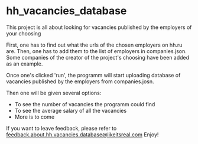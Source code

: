 # hh_vacancies_database
This project is all about looking for vacancies published by the employers of your choosing

First, one has to find out what the urls of the chosen employers on hh.ru are. 
Then, one has to add them to the list of employers in companies.json.
Some companies of the creator of the project's choosing have been added as an example.

Once one's clicked 'run', the programm will start uploading database of vacancies published by the employers from companies.josn. 

Then one will be given several options:
- To see the number of vacancies the programm could find
- To see the average salary of all the vacancies
- More is to come

If you want to leave feedback, please refer to feedback.about.hh.vacancies.database@likeitsreal.com
Enjoy!
